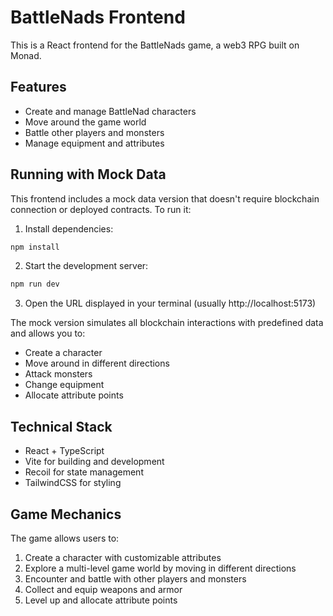 # BattleNads Frontend

This is a React frontend for the BattleNads game, a web3 RPG built on Monad.

## Features

- Create and manage BattleNad characters
- Move around the game world
- Battle other players and monsters
- Manage equipment and attributes

## Running with Mock Data

This frontend includes a mock data version that doesn't require blockchain connection or deployed contracts. To run it:

1. Install dependencies:

```bash
npm install
```

2. Start the development server:

```bash
npm run dev
```

3. Open the URL displayed in your terminal (usually http://localhost:5173)

The mock version simulates all blockchain interactions with predefined data and allows you to:
- Create a character
- Move around in different directions
- Attack monsters
- Change equipment
- Allocate attribute points

## Technical Stack

- React + TypeScript
- Vite for building and development
- Recoil for state management
- TailwindCSS for styling

## Game Mechanics

The game allows users to:

1. Create a character with customizable attributes
2. Explore a multi-level game world by moving in different directions
3. Encounter and battle with other players and monsters
4. Collect and equip weapons and armor
5. Level up and allocate attribute points 